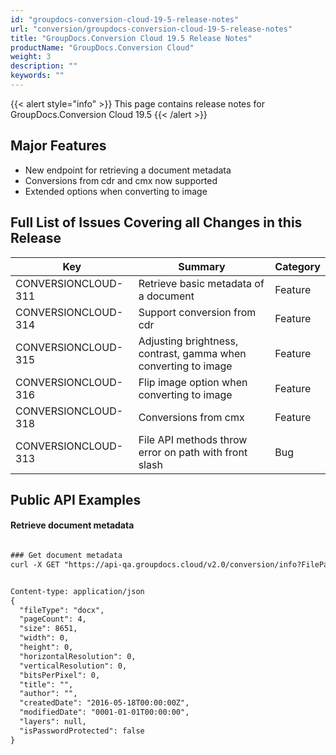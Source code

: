 ```yaml
---
id: "groupdocs-conversion-cloud-19-5-release-notes"
url: "conversion/groupdocs-conversion-cloud-19-5-release-notes"
title: "GroupDocs.Conversion Cloud 19.5 Release Notes"
productName: "GroupDocs.Conversion Cloud"
weight: 3
description: ""
keywords: ""
---
```


{{< alert style="info" >}}
This page contains release notes for GroupDocs.Conversion Cloud 19.5
{{< /alert >}}

## Major Features ##

* New endpoint for retrieving a document metadata
* Conversions from cdr and cmx now supported
* Extended options when converting to image

## Full List of Issues Covering all Changes in this Release ##

 

|Key|Summary|Category
|---|---|---
|CONVERSIONCLOUD-311|Retrieve basic metadata of a document|Feature
|CONVERSIONCLOUD-314|Support conversion from cdr|Feature
|CONVERSIONCLOUD-315|Adjusting brightness, contrast, gamma when converting to image|Feature
|CONVERSIONCLOUD-316|Flip image option when converting to image|Feature
|CONVERSIONCLOUD-318|Conversions from cmx|Feature
|CONVERSIONCLOUD-313|File API methods throw error on path with front slash|Bug


##  Public API Examples ##

#### Retrieve document metadata ####





```html 

### Get document metadata
curl -X GET "https://api-qa.groupdocs.cloud/v2.0/conversion/info?FilePath#words%2Fdocx%2Ffour-pages.docx" -H "accept: application/json" -H "authorization: Bearer [AccessToken]"

 ```

```html 

Content-type: application/json
{
  "fileType": "docx",
  "pageCount": 4,
  "size": 8651,
  "width": 0,
  "height": 0,
  "horizontalResolution": 0,
  "verticalResolution": 0,
  "bitsPerPixel": 0,
  "title": "",
  "author": "",
  "createdDate": "2016-05-18T00:00:00Z",
  "modifiedDate": "0001-01-01T00:00:00",
  "layers": null,
  "isPasswordProtected": false
}

 ```

 

 




